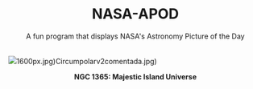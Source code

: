 <div align="center">
  <h1>
    NASA-APOD
  </h1>
</div>
  
<div align="center">
  A fun program that displays NASA's Astronomy Picture of the Day
</div>

<br>

![](https://apod.nasa.gov/apod/image/2402/NGC1365_v4.jpg)1600px.jpg)Circumpolarv2comentada.jpg)

<p align = "center">
  <b>NGC 1365: Majestic Island Universe</b>
</p>
